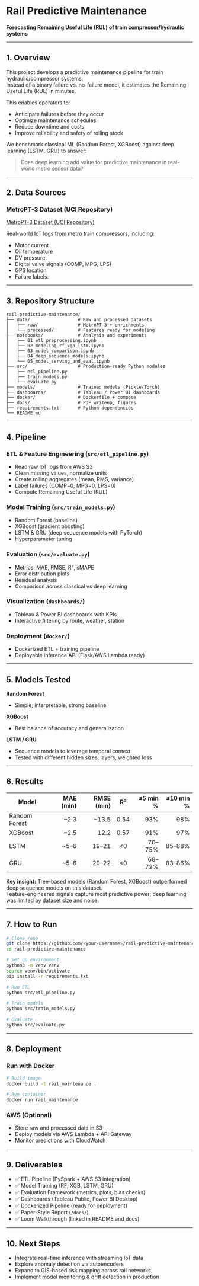 # Rail Predictive Maintenance
**Forecasting Remaining Useful Life (RUL) of train compressor/hydraulic systems**

---

## 1. Overview
This project develops a predictive maintenance pipeline for train hydraulic/compressor systems.  
Instead of a binary failure vs. no-failure model, it estimates the Remaining Useful Life (RUL) in minutes.

This enables operators to:
- Anticipate failures before they occur
- Optimize maintenance schedules
- Reduce downtime and costs
- Improve reliability and safety of rolling stock

We benchmark classical ML (Random Forest, XGBoost) against deep learning (LSTM, GRU) to answer:
> Does deep learning add value for predictive maintenance in real-world metro sensor data?

---

## 2. Data Sources

### MetroPT-3 Dataset (UCI Repository)

[MetroPT-3 Dataset (UCI Repository)](https://archive.ics.uci.edu/dataset/791/metropt%2B3%2Bdataset?utm_source=chatgpt.com)


Real-world IoT logs from metro train compressors, including:
- Motor current
- Oil temperature
- DV pressure
- Digital valve signals (COMP, MPG, LPS)
- GPS location
- Failure labels.

---

## 3. Repository Structure
```text
rail-predictive-maintenance/
├── data/                  # Raw and processed datasets
│   ├── raw/               # MetroPT-3 + enrichments
│   └── processed/         # Features ready for modeling
├── notebooks/             # Analysis and experiments
│   ├── 01_etl_preprocessing.ipynb
│   ├── 02_modeling_rf_xgb_lstm.ipynb
│   ├── 03_model_comparison.ipynb
│   ├── 04_deep_sequence_models.ipynb
│   └── 05_model_serving_and_eval.ipynb
├── src/                   # Production-ready Python modules
│   ├── etl_pipeline.py
│   ├── train_models.py
│   └── evaluate.py
├── models/                # Trained models (Pickle/Torch)
├── dashboards/            # Tableau / Power BI dashboards
├── docker/                # Dockerfile + compose
├── docs/                  # PDF writeup, figures
├── requirements.txt       # Python dependencies
└── README.md
```

---

## 4. Pipeline

### ETL & Feature Engineering (`src/etl_pipeline.py`)
- Read raw IoT logs from AWS S3  
- Clean missing values, normalize units  
- Create rolling aggregates (mean, RMS, variance)  
- Label failures (COMP=0, MPG=0, LPS=0)  
- Compute Remaining Useful Life (RUL)

### Model Training (`src/train_models.py`)
- Random Forest (baseline)  
- XGBoost (gradient boosting)  
- LSTM & GRU (deep sequence models with PyTorch)  
- Hyperparameter tuning

### Evaluation (`src/evaluate.py`)
- Metrics: MAE, RMSE, R², sMAPE  
- Error distribution plots  
- Residual analysis  
- Comparison across classical vs deep learning

### Visualization (`dashboards/`)
- Tableau & Power BI dashboards with KPIs  
- Interactive filtering by route, weather, station

### Deployment (`docker/`)
- Dockerized ETL + training pipeline  
- Deployable inference API (Flask/AWS Lambda ready)

---

## 5. Models Tested

**Random Forest**  
- Simple, interpretable, strong baseline

**XGBoost**  
- Best balance of accuracy and generalization

**LSTM / GRU**  
- Sequence models to leverage temporal context  
- Tested with different hidden sizes, layers, weighted loss

---

## 6. Results

| Model         | MAE (min) | RMSE (min) | R²  | ≤5 min % | ≤10 min % |
|---------------|-----------:|-----------:|:---:|---------:|----------:|
| Random Forest | ~2.3       | ~13.5      | 0.54 | 93%      | 98%       |
| XGBoost       | ~2.5       | 12.2       | 0.57 | 91%      | 97%       |
| LSTM          | ~5–6       | 19–21      | <0  | 70–75%   | 85–88%    |
| GRU           | ~5–6       | 20–22      | <0  | 68–72%   | 83–86%    |

**Key insight:** Tree-based models (Random Forest, XGBoost) outperformed deep sequence models on this dataset.  
Feature-engineered signals capture most predictive power; deep learning was limited by dataset size and noise.

---

## 7. How to Run
```bash
# Clone repo
git clone https://github.com/<your-username>/rail-predictive-maintenance.git
cd rail-predictive-maintenance

# Set up environment
python3 -m venv venv
source venv/bin/activate
pip install -r requirements.txt

# Run ETL
python src/etl_pipeline.py

# Train models
python src/train_models.py

# Evaluate
python src/evaluate.py
```

---

## 8. Deployment

### Run with Docker
```bash
# Build image
docker build -t rail_maintenance .

# Run container
docker run rail_maintenance
```

### AWS (Optional)
- Store raw and processed data in S3  
- Deploy models via AWS Lambda + API Gateway  
- Monitor predictions with CloudWatch

---

## 9. Deliverables
- ✅ ETL Pipeline (PySpark + AWS S3 integration)  
- ✅ Model Training (RF, XGB, LSTM, GRU)  
- ✅ Evaluation Framework (metrics, plots, bias checks)  
- ✅ Dashboards (Tableau Public, Power BI Desktop)  
- ✅ Dockerized Pipeline (ready for deployment)  
- ✅ Paper-Style Report (`/docs/`)  
- ✅ Loom Walkthrough (linked in README and docs)

---

## 10. Next Steps
- Integrate real-time inference with streaming IoT data  
- Explore anomaly detection via autoencoders  
- Expand to GIS-based risk mapping across rail networks  
- Implement model monitoring & drift detection in production
